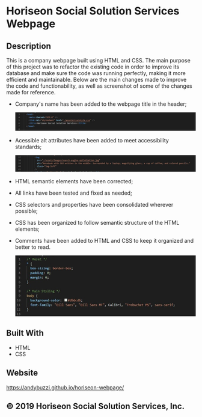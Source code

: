 # Horiseon Social Solution Services Webpage

## Description

This is a company webpage built using HTML and CSS. The main purpose of this project was to refactor the existing code in order to improve its database and make sure the code was running perfectly, making it more efficient and maintainable. Below are the main changes made to improve the code and functionability, as well as screenshot of some of the changes made for reference.

- Company's name has been added to the webpage title in the header;

  ![title added to HTML](assets/images/html-title.jpg)

- Acessible alt attributes have been added to meet accessibility standards;

  ![img alt added](assets/images/img-alt.jpg)

- HTML semantic elements have been corrected;
- All links have been tested and fixed as needed;
- CSS selectors and properties have been consolidated wherever possible;
- CSS has been organized to follow semantic structure of the HTML elements;
- Comments have been added to HTML and CSS to keep it organized and better to read.

  ![css comments added](assets/images/css-comments.jpg)

## Built With

- HTML
- CSS

## Website

https://andybuzzi.github.io/horiseon-webpage/

## ©️ 2019 Horiseon Social Solution Services, Inc.
